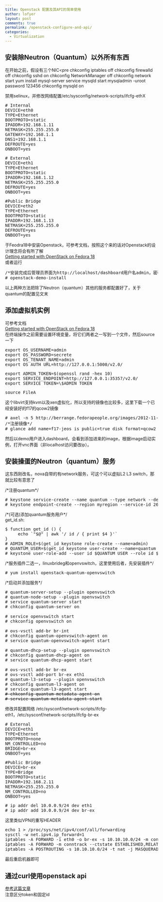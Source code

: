 ```yaml
---
title: Openstack 配置及其API的简单使用
author: lofyer
layout: post
comments: true
permalink: /openstack-configure-and-api/
categories:
  - Virtualization
---
```

## 安装除Neutron（Quantum）以外所有东西

在开始之前，假设有三个NIC<pre chkconfig iptables off chkconfig firewalld off chkconfig sshd on chkconfig NetworkManager off chkconfig network start yum install mysql-server service mysqld start mysqladmin -uroot password 123456 chkconfig mysqld on </pre> 

禁用selinux，并修改网络配置/etc/sysconfig/network-scripts/ifcfg-ethX

<pre># Internal
DEVICE=eth0
TYPE=Ethernet
BOOTPROTO=static
IPADDR=192.168.1.11
NETMASK=255.255.255.0
GATEWAY=192.168.1.1
DNS1=192.168.1.1
DEFROUTE=yes
ONBOOT=yes
</pre>

<pre># External
DEVICE=eth1
TYPE=Ethernet
BOOTPROTO=static
IPADDR=192.168.1.12
NETMASK=255.255.255.0
DEFROUTE=yes
ONBOOT=yes
</pre>

<pre>#Public Bridge
DEVICE=eth2
TYPE=Ethernet
BOOTPROTO=static
IPADDR=192.168.1.13
NETMASK=255.255.255.0
DEFROUTE=yes
ONBOOT=yes
</pre>

于Feodra18中安装Openstack，可参考文档，按照这个来的话对Openstack的设计理念将会有所了解  
<a href="https://fedoraproject.org/wiki/Getting_started_with_OpenStack_on_Fedora_18" title="Getting started with OpenStack on Fedora 18" target="_blank">Getting started with OpenStack on Fedora 18</a>  
或者运行

<pre>/*安装完成后管理员界面为http://localhost/dashboard用户名admin，密码secrete*/
# openstack-demo-install
</pre>

以上两种方法把除了Neutron（quantum）其他的服务都配置好了，关于quantum的配置见文末

## 添加虚拟机实例

可参考文档  
<a href="https://fedoraproject.org/wiki/Getting_started_with_OpenStack_on_Fedora_18" title="Getting started with OpenStack on Fedora 18" target="_blank">Getting started with OpenStack on Fedora 18</a>  
在终端操作之前需要设置环境变量，将它们两者之一写到一个文件，然后source一下

<pre>export OS_USERNAME=admin
export OS_PASSWORD=secrete
export OS_TENANT_NAME=admin
export OS_AUTH_URL=http://127.0.0.1:5000/v2.0/
</pre>

<pre>export ADMIN_TOKEN=$(openssl rand -hex 10)
export SERVICE_ENDPOINT=http://127.0.0.1:35357/v2.0/
export SERVICE_TOKEN=\$ADMIN_TOKEN
</pre>

<pre>source FileA
</pre>

这个libvirt支持kvm以及xen虚拟化，所以支持的镜像也比较多，这里下载一个已经安装好的f17的qcow2镜像

<pre># axel -n 5 http://berrange.fedorapeople.org/images/2012-11-15/f17-x86_64-openstack-sda.qcow2
/*注册镜像*/
# glance add name=f17-jeos is_public=true disk_format=qcow2 container_format=bare &lt; f17-x86_64-openstack-sda.qcow2
</pre>

然后以demo用户进入dashboard，会看到添加进来的image，根据image启动实例，打开vnc界面（非localhost访问要改ip）。

## 安装操蛋的Neutron（quantum）服务

这东西刚改名，nova自带的有network服务，可这个可以虚拟L2 L3 switch，那就比较有意思了

/\*注册quantum\*/

<pre># keystone service-create --name quantum --type network --description 'OpenStack Networking Service'
# keystone endpoint-create --region myregion --service-id 26a55b340e254ad5bb78c0b14391e153 --publicurl "http://192.168.1.11:9696/" --adminurl "http://192.168.1.11:9696/" --internalurl "http://192.168.1.11:9696/"
</pre>

/\*(可选)添加quantum服务用户\*/  
get_id.sh:

<pre>$ function get_id () {
     echo `"$@" | awk '/ id / { print $4 }'`
}
# ADMIN_ROLE=$(get_id keystone role-create --name=admin)
# QUANTUM_USER=$(get_id keystone user-create --name=quantum --pass="servicepass" --email=demo@example.com --tenant-id service)
# keystone user-role-add --user_id $QUANTUM_USER --role_id $ADMIN_ROLE --tenant_id service
</pre>

/\*服务插件二选一，linuxbrideg和openvswitch，这里使用后者，先安装插件\*/

<pre># yum install openstack-quantum-openvswitch
</pre>

/\*启动并添加服务\*/

<pre># quantum-server-setup --plugin openvswitch
# quantum-node-setup --plugin openvswitch
# service quantum-server start
# chkconfig quantum-server on

# service openvswitch start
# chkconfig openvswitch on

# ovs-vsctl add-br br-int
# chkconfig quantum-openvswitch-agent on
# service quantum-openvswitch-agent start

# quantum-dhcp-setup --plugin openvswitch
# chkconfig quantum-dhcp-agent on
# service quantum-dhcp-agent start

# ovs-vsctl add-br br-ex
# ovs-vsctl add-port br-ex eth1
# quantum-l3-setup --plugin openvswitch
# chkconfig quantum-l3-agent on
# service quantum-l3-agent start
<del datetime="2013-07-18T07:31:22+00:00"># chkconfig quantum-metadata-agent on
# service quantum-metadata-agent start</del>
</pre>

修改并配置网络 /etc/sysconf/network-scripts/ifcfg-eth1，/etc/sysconf/network-scripts/ifcfg-br-ex

<pre># External
DEVICE=eth1
TYPE=Ethernet
BOOTPROTO=none
NM_CONTROLLED=no
BRIDGE=br-ex
ONBOOT=yes
</pre>

<pre>#Public Bridge
DEVICE=br-ex
TYPE=Bridge
BOOTPROTO=static
IPADDR=192.168.2.11
NETMASK=255.255.255.0
NM_CONTROLLED=no
ONBOOT=yes
</pre>

<pre># ip addr del 10.0.0.9/24 dev eth1
# ip addr add 10.0.0.9/24 dev br-ex
</pre>

这里类似VPN的重写HEADER

<pre>echo 1 > /proc/sys/net/ipv4/conf/all/forwarding
sysctl -w net.ipv4.ip_forward=1 
iptables -A FORWARD -i eth0 -o br-ex -s 10.10.10.0/24 -m conntrack --ctstate NEW -j ACCEPT
iptables -A FORWARD -m conntrack --ctstate ESTABLISHED,RELATED -j ACCEPT
iptables -A POSTROUTING -s 10.10.10.0/24 -t nat -j MASQUERADE
</pre>

最后重启机器即可

## 通过curl使用openstack api

<a href="http://catn.com/2013/04/23/create-an-openstack-instance-with-just-curl/" title="http://catn.com/2013/04/23/create-an-openstack-instance-with-just-curl/" target="_blank">参考这篇文章</a>  
注意区分token和固定id